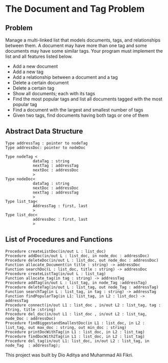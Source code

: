 # The Document and Tag Problem

## Problem
Manage a multi-linked list that models documents, tags, and relationships between them. A document may have more than one tag and some documents may have some similar tags.
Your program must implement the list and all features listed below.
- Add a new document
- Add a new tag
- Add a relationship between a document and a tag
- Delete a certain document
- Delete a certain tag
- Show all documents; each with its tags
- Find the most popular tags and list all documents tagged with the most popular tag
- Find a document with the largest and smallest number of tags
- Given two tags, find documents having both tags or one of them

## Abstract Data Structure
```
Type addressTag : pointer to nodeTag
Type addressDoc: pointer to nodeDoc
 
Type nodeTag <
            dataTag : string
            nextTag : addressTag
            nextDoc : addressDoc
            >
Type nodeDoc<
            dataTag : string
            nextDoc : addressDoc
            nextTag : addressTag
            >
Type list_tag<
            AddressTag : first, last
            >
Type list_doc<
            addressDoc : first, last
            >
```

## List of Procedures and Functions

```
Procedure createListDoc(in/out L : list_doc)
Procedure addDoc(in/out L : list_doc, in node_doc : addressDoc)
Procedure deleteDoc(in/out L : list_doc, out node_doc : addressDoc) 
Function allocate_Document(in title : string) -> addressDoc
Function searchDoc(L : list_doc, title : string) -> addressDoc
Procedure createListTag(in/out L : list_tag)
Function allocate_tag(in tag : string) -> addressTag
Procedure addTag(in/out L : list_tag, in node_Tag :addressTag)
Procedure deleteTag(in/out L : list_tag, out node_Tag : addressTag)
Function searchTag(in L : list_tag, in tag : string) -> addressTag
Function findPopularTag(in L1: list_tag, in L2 : list_doc) -> addressTag
Procedure connect(in/out L1 : list_doc , in/out L2 : list_tag, tag : string, title :string)
Procedure del_doc(in/out L1 : list_doc , in/out L2 : list_tag, node_Doc : addressDoc)
Procedure findBiggestandSmallestDoc(in L1 : list_doc, in L2 : list_tag, out max_doc : string, out min_doc : string)
Procedure printDocWithTag(in L1 : list_doc, in L2 : list_tag)
Procedure findDocWith2Tag(in L1 : list_doc, in L2 : list_tag)
Procedure del_tag(in/out L1: list_doc, in/out L2 : list_tag, in node_Tag  : addressTag);
```

This project was built by Dio Aditya and Muhammad Ali Fikri.
